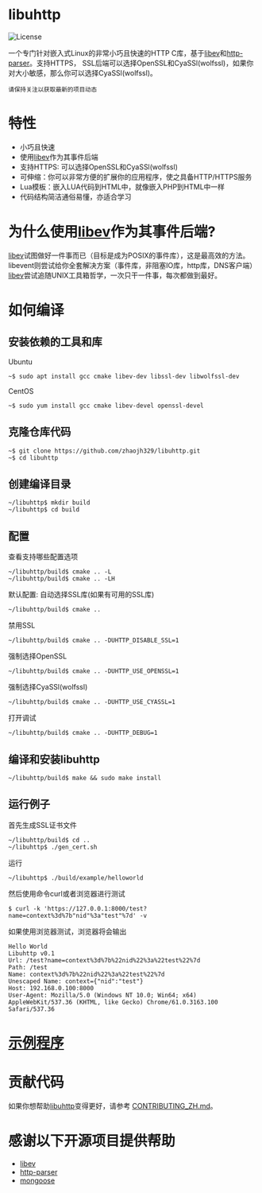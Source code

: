 # libuhttp

![](https://img.shields.io/badge/license-GPLV3-brightgreen.svg?style=plastic "License")

[libev]: http://software.schmorp.de/pkg/libev.html
[http-parser]: https://github.com/nodejs/http-parser

一个专门针对嵌入式Linux的非常小巧且快速的HTTP C库，基于[libev]和[http-parser]。支持HTTPS，
SSL后端可以选择OpenSSL和CyaSSl(wolfssl)，如果你对大小敏感，那么你可以选择CyaSSl(wolfssl)。

`请保持关注以获取最新的项目动态`

# 特性
* 小巧且快速
* 使用[libev]作为其事件后端
* 支持HTTPS: 可以选择OpenSSL和CyaSSl(wolfssl)
* 可伸缩：你可以非常方便的扩展你的应用程序，使之具备HTTP/HTTPS服务
* Lua模板：嵌入LUA代码到HTML中，就像嵌入PHP到HTML中一样
* 代码结构简洁通俗易懂，亦适合学习

# 为什么使用[libev]作为其事件后端?
[libev]试图做好一件事而已（目标是成为POSIX的事件库），这是最高效的方法。
libevent则尝试给你全套解决方案（事件库，非阻塞IO库，http库，DNS客户端）
[libev]尝试追随UNIX工具箱哲学，一次只干一件事，每次都做到最好。

# 如何编译
## 安装依赖的工具和库
Ubuntu

	~$ sudo apt install gcc cmake libev-dev libssl-dev libwolfssl-dev

CentOS

	~$ sudo yum install gcc cmake libev-devel openssl-devel

## 克隆仓库代码

	~$ git clone https://github.com/zhaojh329/libuhttp.git
	~$ cd libuhttp

## 创建编译目录

	~/libuhttp$ mkdir build
	~/libuhttp$ cd build

## 配置
查看支持哪些配置选项

	~/libuhttp/build$ cmake .. -L
	~/libuhttp/build$ cmake .. -LH

默认配置: 自动选择SSL库(如果有可用的SSL库)

	~/libuhttp/build$ cmake ..

禁用SSL

	~/libuhttp/build$ cmake .. -DUHTTP_DISABLE_SSL=1

强制选择OpenSSL

	~/libuhttp/build$ cmake .. -DUHTTP_USE_OPENSSL=1

强制选择CyaSSl(wolfssl)

	~/libuhttp/build$ cmake .. -DUHTTP_USE_CYASSL=1

打开调试

	~/libuhttp/build$ cmake .. -DUHTTP_DEBUG=1
	
## 编译和安装libuhttp

    ~/libuhttp/build$ make && sudo make install
	
## 运行例子
首先生成SSL证书文件

	~/libuhttp/build$ cd ..
	~/libuhttp$ ./gen_cert.sh
	
运行

	~/libuhttp$ ./build/example/helloworld
	
然后使用命令curl或者浏览器进行测试

	$ curl -k 'https://127.0.0.1:8000/test?name=context%3d%7b"nid"%3a"test"%7d' -v

如果使用浏览器测试，浏览器将会输出

	Hello World
	Libuhttp v0.1
	Url: /test?name=context%3d%7b%22nid%22%3a%22test%22%7d
	Path: /test
	Name: context%3d%7b%22nid%22%3a%22test%22%7d
	Unescaped Name: context={"nid":"test"}
	Host: 192.168.0.100:8000
	User-Agent: Mozilla/5.0 (Windows NT 10.0; Win64; x64) AppleWebKit/537.36 (KHTML, like Gecko) Chrome/61.0.3163.100 Safari/537.36
	
# [示例程序](https://github.com/zhaojh329/libuhttp/blob/master/example/helloworld.c)

# 贡献代码
如果你想帮助[libuhttp](https://github.com/zhaojh329/libuhttp)变得更好，请参考
[CONTRIBUTING_ZH.md](https://github.com/zhaojh329/libuhttp/blob/master/CONTRIBUTING_ZH.md)。

# 感谢以下开源项目提供帮助
* [libev]
* [http-parser]
* [mongoose](https://github.com/cesanta/mongoose)
